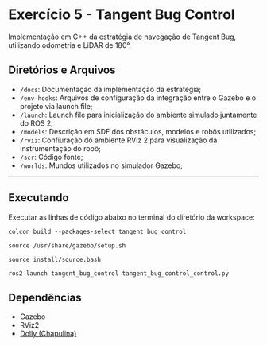 # Exercício 5 - Tangent Bug Control 

Implementação em C++ da estratégia de navegação de Tangent Bug, utilizando odometria e LiDAR de 180°.

## Diretórios e Arquivos

- `/docs`: Documentação da implementação da estratégia;
- `/env-hooks`: Arquivos de configuração da integração entre o Gazebo e o projeto via launch file;
- `/launch`: Launch file para inicialização do ambiente simulado juntamente do ROS 2;
- `/models`: Descrição em SDF dos obstáculos, modelos e robôs utilizados;
- `/rviz`: Confiuração do ambiente RViz 2 para visualização da instrumentação do robô;
- `/scr`: Código fonte;
- `/worlds`: Mundos utilizados no simulador Gazebo;

---

## Executando

Executar as linhas de código abaixo no terminal do diretório da workspace:

```
colcon build --packages-select tangent_bug_control

source /usr/share/gazebo/setup.sh

source install/source.bash

ros2 launch tangent_bug_control tangent_bug_control_control.py
```

## Dependências

- Gazebo
- RViz2
- [Dolly (Chapulina)](https://github.com/chapulina/dolly)
